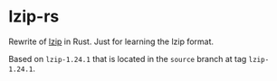 # lzip-rs

Rewrite of [lzip](https://www.nongnu.org/lzip/lzlib.html) in Rust.
Just for learning the lzip format.

Based on `lzip-1.24.1` that is located in the `source` branch at tag `lzip-1.24.1`.



